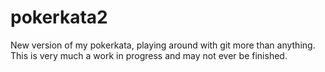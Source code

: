 # pokerkata2

New version of my pokerkata, playing around with git more than anything.  
This is very much a work in progress and may not ever be finished.
